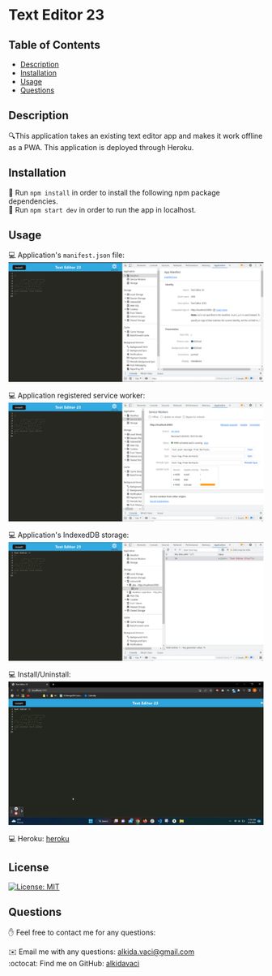 # Text Editor 23

   
  ## Table of Contents
  - [Description](#description)
  - [Installation](#installation)
  - [Usage](#usage)
  - [Questions](#Questions)
  

  ## Description
  🔍This application takes an existing text editor app and makes it work offline as a PWA. This application is deployed through Heroku.
  
  ## Installation
  💾 Run `npm install` in order to install the following npm package dependencies.   
  💾 Run `npm start dev` in order to run the app in localhost.     

  
  ## Usage

  💻  Application's `manifest.json` file:
    ![manifest](./client/src/images/manifest.png)

  
  💻  Application registered service worker:
    ![service-worker](./client/src/images/service_worker.png)


  💻  Application's IndexedDB storage:
    ![IndexedDB](./client/src/images/indexedDB.png)


  💻  Install/Uninstall:                                    
    ![Install](./client/src/images/Untitled_%20Mar%204%2C%202023%2011_34%20AM.gif) 
 

  💻  Heroku: [heroku]() 
    

  ## License 
  [![License: MIT](https://img.shields.io/badge/License-MIT-yellow.svg)](https://opensource.org/licenses/MIT)
    
     
  ## Questions
  ✋ Feel free to contact me for any questions:<br>
  
  ✉️ Email me with any questions: [alkida.vaci@gmail.com](alkida.vaci@gmail.com)<br>
  :octocat: Find me on GitHub: [alkidavaci](https://github.com/alkidavaci)